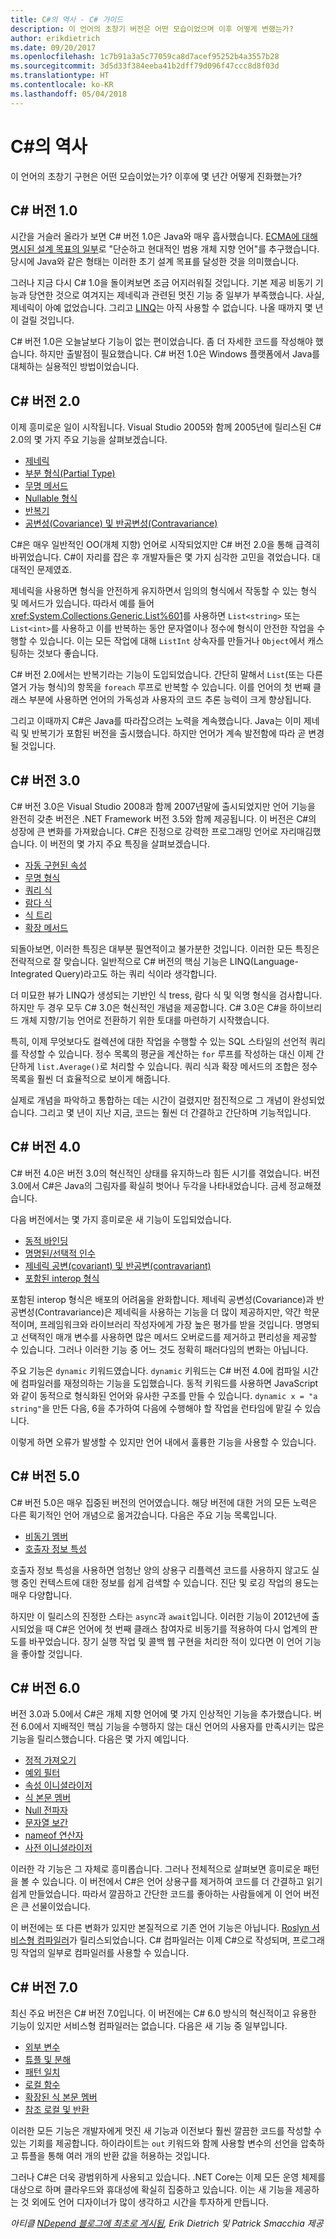 ```yaml
---
title: C#의 역사 - C# 가이드
description: 이 언어의 초창기 버전은 어떤 모습이었으며 이후 어떻게 변했는가?
author: erikdietrich
ms.date: 09/20/2017
ms.openlocfilehash: 1c7b91a3a5c77059ca8d7acef95252b4a3557b28
ms.sourcegitcommit: 3d5d33f384eeba41b2dff79d096f47ccc8d8f03d
ms.translationtype: HT
ms.contentlocale: ko-KR
ms.lasthandoff: 05/04/2018
---
```

# <a name="the-history-of-c"></a>C#의 역사 #

이 언어의 초창기 구현은 어떤 모습이었는가? 이후에 몇 년간 어떻게 진화했는가?

## <a name="c-version-10"></a>C# 버전 1.0

시간을 거슬러 올라가 보면 C# 버전 1.0은 Java와 매우 흡사했습니다. [ECMA에 대해 명시된 설계 목표의 일부](http://feeldotneteasy.blogspot.com/2011/01/c-design-goals.html)로 "단순하고 현대적인 범용 개체 지향 언어"를 추구했습니다.  당시에 Java와 같은 형태는 이러한 초기 설계 목표를 달성한 것을 의미했습니다.

그러나 지금 다시 C# 1.0을 돌이켜보면 조금 어지러워질 것입니다. 기본 제공 비동기 기능과 당연한 것으로 여겨지는 제네릭과 관련된 멋진 기능 중 일부가 부족했습니다. 사실, 제네릭이 아예 없었습니다.  그리고 [LINQ](../linq/index.md)는 아직 사용할 수 없습니다. 나올 때까지 몇 년이 걸릴 것입니다.

C# 버전 1.0은 오늘날보다 기능이 없는 편이었습니다. 좀 더 자세한 코드를 작성해야 했습니다. 하지만 출발점이 필요했습니다. C# 버전 1.0은 Windows 플랫폼에서 Java를 대체하는 실용적인 방법이었습니다.

## <a name="c-version-20"></a>C# 버전 2.0

이제 흥미로운 일이 시작됩니다. Visual Studio 2005와 함께 2005년에 릴리스된 C# 2.0의 몇 가지 주요 기능을 살펴보겠습니다.

- [제네릭](../programming-guide/generics/index.md)
- [부분 형식(Partial Type)](../programming-guide/classes-and-structs/partial-classes-and-methods.md#partial-classes)
- [무명 메서드](../programming-guide/statements-expressions-operators/anonymous-methods.md)
- [Nullable 형식](../programming-guide/nullable-types/index.md)
- [반복기](../programming-guide/concepts/iterators.md)
- [공변성(Covariance) 및 반공변성(Contravariance)](../programming-guide/concepts/covariance-contravariance/index.md)

C#은 매우 일반적인 OO(개체 지향) 언어로 시작되었지만 C# 버전 2.0을 통해 급격히 바뀌었습니다. C#이 자리를 잡은 후 개발자들은 몇 가지 심각한 고민을 겪었습니다. 대대적인 문제였죠.

제네릭을 사용하면 형식을 안전하게 유지하면서 임의의 형식에서 작동할 수 있는 형식 및 메서드가 있습니다. 따라서 예를 들어 <xref:System.Collections.Generic.List%601>를 사용하면 `List<string>` 또는 `List<int>`를 사용하고 이를 반복하는 동안 문자열이나 정수에 형식이 안전한 작업을 수행할 수 있습니다. 이는 모든 작업에 대해 `ListInt` 상속자를 만들거나 `Object`에서 캐스팅하는 것보다 좋습니다.

C# 버전 2.0에서는 반복기라는 기능이 도입되었습니다. 간단히 말해서 `List`(또는 다른 열거 가능 형식)의 항목을 `foreach` 루프로 반복할 수 있습니다. 이를 언어의 첫 번째 클래스 부분에 사용하면 언어의 가독성과 사용자의 코드 추론 능력이 크게 향상됩니다.

그리고 이때까지 C#은 Java를 따라잡으려는 노력을 계속했습니다. Java는 이미 제네릭 및 반복기가 포함된 버전을 출시했습니다. 하지만 언어가 계속 발전함에 따라 곧 변경될 것입니다.

## <a name="c-version-30"></a>C# 버전 3.0

C# 버전 3.0은 Visual Studio 2008과 함께 2007년말에 출시되었지만 언어 기능을 완전히 갖춘 버전은 .NET Framework 버전 3.5와 함께 제공됩니다. 이 버전은 C#의 성장에 큰 변화를 가져왔습니다. C#은 진정으로 강력한 프로그래밍 언어로 자리매김했습니다. 이 버전의 몇 가지 주요 특징을 살펴보겠습니다.

- [자동 구현된 속성](../programming-guide/classes-and-structs/auto-implemented-properties.md)
- [무명 형식](../programming-guide/classes-and-structs/anonymous-types.md)
- [쿼리 식](../linq/query-expression-basics.md)
- [람다 식](https://www.daedtech.com/introduction-to-c-lambda-expressions/)
- [식 트리](https://blogs.msdn.microsoft.com/charlie/2008/01/31/expression-tree-basics/)
- [확장 메서드](https://www.codeproject.com/Tips/709310/Extension-Method-In-Csharp)

되돌아보면, 이러한 특징은 대부분 필연적이고 불가분한 것입니다. 이러한 모든 특징은 전략적으로 잘 맞습니다. 일반적으로 C# 버전의 핵심 기능은 LINQ(Language-Integrated Query)라고도 하는 쿼리 식이라 생각합니다.

더 미묘한 뷰가 LINQ가 생성되는 기반인 식 tress, 람다 식 및 익명 형식을 검사합니다. 하지만 두 경우 모두 C# 3.0은 혁신적인 개념을 제공합니다. C# 3.0은 C#을 하이브리드 개체 지향/기능 언어로 전환하기 위한 토대를 마련하기 시작했습니다.

특히, 이제 무엇보다도 컬렉션에 대한 작업을 수행할 수 있는 SQL 스타일의 선언적 쿼리를 작성할 수 있습니다. 정수 목록의 평균을 계산하는 `for` 루프를 작성하는 대신 이제 간단하게 `list.Average()`로 처리할 수 있습니다. 쿼리 식과 확장 메서드의 조합은 정수 목록을 훨씬 더 효율적으로 보이게 해줍니다.

실제로 개념을 파악하고 통합하는 데는 시간이 걸렸지만 점진적으로 그 개념이 완성되었습니다. 그리고 몇 년이 지난 지금, 코드는 훨씬 더 간결하고 간단하며 기능적입니다.

## <a name="c-version-40"></a>C# 버전 4.0

C# 버전 4.0은 버전 3.0의 혁신적인 상태를 유지하느라 힘든 시기를 겪었습니다. 버전 3.0에서 C#은 Java의 그림자를 확실히 벗어나 두각을 나타내었습니다. 금세 정교해졌습니다.

다음 버전에서는 몇 가지 흥미로운 새 기능이 도입되었습니다.

- [동적 바인딩](../language-reference/keywords/dynamic.md)
- [명명된/선택적 인수](../programming-guide/classes-and-structs/named-and-optional-arguments.md)
- [제네릭 공변(covariant) 및 반공변(contravariant)](../../standard/generics/covariance-and-contravariance.md)
- [포함된 interop 형식](https://stackoverflow.com/questions/20514240/whats-the-difference-setting-embed-interop-types-true-and-false-in-visual-studi)

포함된 interop 형식은 배포의 어려움을 완화합니다. 제네릭 공변성(Covariance)과 반공변성(Contravariance)은 제네릭을 사용하는 기능을 더 많이 제공하지만, 약간 학문적이며, 프레임워크와 라이브러리 작성자에게 가장 높은 평가를 받을 것입니다. 명명되고 선택적인 매개 변수를 사용하면 많은 메서드 오버로드를 제거하고 편리성을 제공할 수 있습니다. 그러나 이러한 기능 중 어느 것도 정확히 패러다임의 변화는 아닙니다.

주요 기능은 `dynamic` 키워드였습니다. `dynamic` 키워드는 C# 버전 4.0에 컴파일 시간에 컴파일러를 재정의하는 기능을 도입했습니다. 동적 키워드를 사용하면 JavaScript와 같이 동적으로 형식화된 언어와 유사한 구조를 만들 수 있습니다. `dynamic x = "a string"`을 만든 다음, 6을 추가하여 다음에 수행해야 할 작업을 런타임에 맡길 수 있습니다.

이렇게 하면 오류가 발생할 수 있지만 언어 내에서 훌륭한 기능을 사용할 수 있습니다.

## <a name="c-version-50"></a>C# 버전 5.0

C# 버전 5.0은 매우 집중된 버전의 언어였습니다. 해당 버전에 대한 거의 모든 노력은 다른 획기적인 언어 개념으로 옮겨갔습니다.  다음은 주요 기능 목록입니다.

- [비동기 멤버](../async.md)
- [호출자 정보 특성](https://www.codeproject.com/Tips/606379/Caller-Info-Attributes-in-Csharp)

호출자 정보 특성을 사용하면 엄청난 양의 상용구 리플렉션 코드를 사용하지 않고도 실행 중인 컨텍스트에 대한 정보를 쉽게 검색할 수 있습니다. 진단 및 로깅 작업의 용도는 매우 다양합니다.

하지만 이 릴리스의 진정한 스타는 `async`과 `await`입니다. 이러한 기능이 2012년에 출시되었을 때 C#은 언어에 첫 번째 클래스 참여자로 비동기를 적용하여 다시 업계의 판도를 바꾸었습니다. 장기 실행 작업 및 콜백 웹 구현을 처리한 적이 있다면 이 언어 기능을 좋아할 것입니다.

## <a name="c-version-60"></a>C# 버전 6.0

버전 3.0과 5.0에서 C#은 개체 지향 언어에 몇 가지 인상적인 기능을 추가했습니다. 버전 6.0에서 지배적인 핵심 기능을 수행하지 않는 대신 언어의 사용자를 만족시키는 많은 기능을 릴리스했습니다. 다음은 몇 가지 예입니다.

- [정적 가져오기](../language-reference/keywords/using-static.md)
- [예외 필터](https://www.thomaslevesque.com/2015/06/21/exception-filters-in-c-6/)
- [속성 이니셜라이저](http://geekswithblogs.net/WinAZ/archive/2015/06/30/whatrsquos-new-in-c-6.0-auto-property-initializers.aspx)
- [식 본문 멤버](https://lostechies.com/jimmybogard/2015/12/17/c-6-feature-review-expression-bodied-function-members/)
- [Null 전파자](https://davefancher.com/2014/08/14/c-6-0-null-propagation-operator/)
- [문자열 보간](../language-reference/tokens/interpolated.md)
- [nameof 연산자](https://stackoverflow.com/questions/31695900/what-is-the-purpose-of-nameof)
- [사전 이니셜라이저](../programming-guide/classes-and-structs/how-to-initialize-a-dictionary-with-a-collection-initializer.md)

이러한 각 기능은 그 자체로 흥미롭습니다. 그러나 전체적으로 살펴보면 흥미로운 패턴을 볼 수 있습니다. 이 버전에서 C#은 언어 상용구를 제거하여 코드를 더 간결하고 읽기 쉽게 만들었습니다. 따라서 깔끔하고 간단한 코드를 좋아하는 사람들에게 이 언어 버전은 큰 선물이었습니다.

이 버전에는 또 다른 변화가 있지만 본질적으로 기존 언어 기능은 아닙니다. [Roslyn 서비스형 컴파일러](https://github.com/dotnet/roslyn)가 릴리스되었습니다. C# 컴파일러는 이제 C#으로 작성되며, 프로그래밍 작업의 일부로 컴파일러를 사용할 수 있습니다.

## <a name="c-version-70"></a>C# 버전 7.0

최신 주요 버전은 C# 버전 7.0입니다. 이 버전에는 C# 6.0 방식의 혁신적이고 유용한 기능이 있지만 서비스형 컴파일러는 없습니다. 다음은 새 기능 중 일부입니다.

- [외부 변수](http://www.c-sharpcorner.com/article/out-variables-in-c-sharp-7-0/)
- [튜플 및 분해](https://www.thomaslevesque.com/2016/08/23/tuple-deconstruction-in-c-7/)
- [패턴 일치](./csharp-7.md#pattern-matching)
- [로컬 함수](http://www.infoworld.com/article/3182416/application-development/c-7-in-depth-exploring-local-functions.html)
- [확장된 식 본문 멤버](./csharp-7.md#more-expression-bodied-members)
- [참조 로컬 및 반환](./csharp-7.md#ref-locals-and-returns)

이러한 모든 기능은 개발자에게 멋진 새 기능과 이전보다 훨씬 깔끔한 코드를 작성할 수 있는 기회를 제공합니다. 하이라이트는 `out` 키워드와 함께 사용할 변수의 선언을 압축하고 튜플을 통해 여러 개의 반환 값을 허용하는 것입니다.

그러나 C#은 더욱 광범위하게 사용되고 있습니다. .NET Core는 이제 모든 운영 체제를 대상으로 하며 클라우드와 휴대성에 확실히 집중하고 있습니다.  이는 새 기능을 제공하는 것 외에도 언어 디자이너가 많이 생각하고 시간을 투자하게 만듭니다.

_아티클_ [_NDepend 블로그에 최초로 게시됨_](https://blog.ndepend.com/c-versions-look-language-history/)_, Erik Dietrich 및 Patrick Smacchia 제공_
